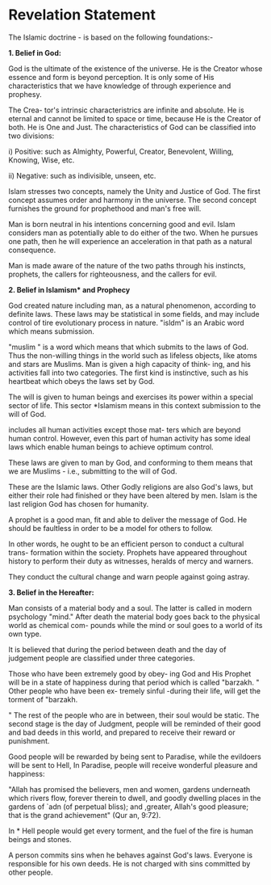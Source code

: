 Revelation Statement
====================

The Islamic doctrine - is based on the following foundations:-

**1. Belief in God:**

God is the ultimate of the existence of the universe. He is the Creator
whose essence and form is beyond perception. It is only some of His
characteristics that we have knowledge of through experience and
prophesy.

The Crea- tor's intrinsic characteristrics are infinite and absolute.
He is eternal and cannot be limited to space or time, because He is the
Creator of both. He is One and Just. The characteristics of God can be
classified into two divisions:

i) Positive: such as Almighty, Powerful, Creator, Benevolent, Willing,
Knowing, Wise, etc.

ii) Negative: such as indivisible, unseen, etc.

Islam stresses two concepts, namely the Unity and Justice of God. The
first concept assumes order and harmony in the universe. The second
concept furnishes the ground for prophethood and man's free will.

Man is born neutral in his intentions concerning good and evil. Islam
considers man as potentially able to do either of the two. When he
pursues one path, then he will experience an acceleration in that path
as a natural consequence.

Man is made aware of the nature of the two paths through his instincts,
prophets, the callers for righteousness, and the callers for evil.

**2. Belief in Islamism\* and Prophecy**

God created nature including man, as a natural phenomenon, according to
definite laws. These laws may be statistical in some fields, and may
include control of tire evolutionary process in nature. "isldm" is an
Arabic word which means submission.

"muslim " is a word which means that which submits to the laws of God.
Thus the non-willing things in the world such as lifeless objects, like
atoms and stars are Muslims. Man is given a high capacity of think- ing,
and his activities fall into two categories. The first kind is
instinctive, such as his heartbeat which obeys the laws set by God.

The will is given to human beings and exercises its power within a
special sector of life. This sector \*Islamism means in this context
submission to the will of God.

includes all human activities except those mat- ters which are beyond
human control. However, even this part of human activity has some ideal
laws which enable human beings to achieve optimum control.

These laws are given to man by God, and conforming to them means that
we are Muslims - i.e., submitting to the will of God.

These are the Islamic laws. Other Godly religions are also God's laws,
but either their role had finished or they have been altered by men.
Islam is the last religion God has chosen for humanity.

A prophet is a good man, fit and able to deliver the message of God. He
should be faultless in order to be a model for others to follow.

In other words, he ought to be an efficient person to conduct a
cultural trans- formation within the society. Prophets have appeared
throughout history to perform their duty as witnesses, heralds of mercy
and warners.

They conduct the cultural change and warn people against going
astray.

**3. Belief in the Hereafter:**

Man consists of a material body and a soul. The latter is called in
modern psychology "mind." After death the material body goes back to the
physical world as chemical com- pounds while the mind or soul goes to a
world of its own type.

It is believed that during the period between death and the day of
judgement people are classified under three categories.

Those who have been extremely good by obey- ing God and His Prophet
will be in a state of happiness during that period which is called
"barzakh. " Other people who have been ex- tremely sinful -during their
life, will get the torment of "barzakh.

" The rest of the people who are in between, their soul would be
static. The second stage is the day of Judgment, people will be reminded
of their good and bad deeds in this world, and prepared to receive their
reward or punishment.

Good people will be rewarded by being sent to Paradise, while the
evildoers will be sent to Hell, In Paradise, people will receive
wonderful pleasure and happiness:

"Allah has promised the believers, men and women, gardens underneath
which rivers flow, forever therein to dwell, and goodly dwelling places
in the gardens of \`adn (of perpetual bliss); and ,greater, Allah's good
pleasure; that is the grand achievement" (Qur an, 9:72).

In \* Hell people would get every torment, and the fuel of the fire is
human beings and stones.

A person commits sins when he behaves against God's laws. Everyone is
responsible for his own deeds. He is not charged with sins committed by
other people.


